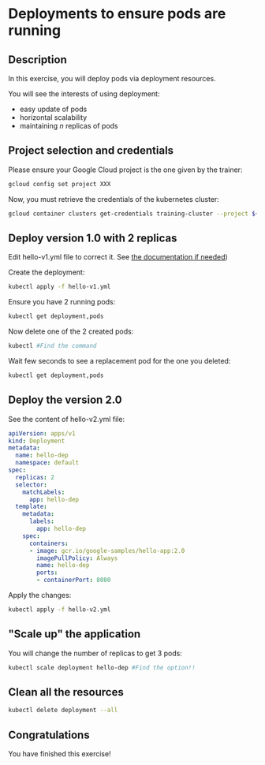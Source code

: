 # Deployments to ensure pods are running

<walkthrough-tutorial-duration duration="25.0"></walkthrough-tutorial-duration>

## Description

In this exercise, you will deploy pods via deployment resources.

You will see the interests of using deployment:

* easy update of pods
* horizontal scalability
* maintaining *n* replicas of pods

## Project selection and credentials

Please ensure your Google Cloud project is the one given by the trainer:

```sh
gcloud config set project XXX 
```

Now, you must retrieve the credentials of the kubernetes cluster:

```sh
gcloud container clusters get-credentials training-cluster --project ${GOOGLE_CLOUD_PROJECT} --zone europe-west1-b
```

## Deploy version 1.0 with 2 replicas

Edit <walkthrough-editor-open-file filePath="hello-v1.yml">hello-v1.yml</walkthrough-editor-open-file> file to correct it. See [the documentation if needed](https://kubernetes.io/docs/reference/generated/kubernetes-api/v1.24/#deployment-v1-apps))

Create the deployment:

```sh
kubectl apply -f hello-v1.yml
```

Ensure you have 2 running pods:

```sh
kubectl get deployment,pods
```

Now delete one of the 2 created pods:

```sh
kubectl #Find the command
```

Wait few seconds to see a replacement pod for the one you deleted:

```sh
kubectl get deployment,pods
```

## Deploy the version 2.0

See the content of <walkthrough-editor-open-file filePath="hello-v2.yml">hello-v2.yml</walkthrough-editor-open-file> file:

```yaml
apiVersion: apps/v1
kind: Deployment
metadata:
  name: hello-dep
  namespace: default
spec:
  replicas: 2
  selector:
    matchLabels:
      app: hello-dep 
  template:
    metadata:
      labels:
        app: hello-dep
    spec:
      containers:
      - image: gcr.io/google-samples/hello-app:2.0
        imagePullPolicy: Always
        name: hello-dep
        ports:
        - containerPort: 8080
```

Apply the changes:

```sh
kubectl apply -f hello-v2.yml
```

## "Scale up" the application

You will change the number of replicas to get 3 pods:

```sh
kubectl scale deployment hello-dep #Find the option!!
```

## Clean all the resources

```sh
kubectl delete deployment --all
```

## Congratulations

You have finished this exercise!

<walkthrough-conclusion-trophy></walkthrough-conclusion-trophy>
